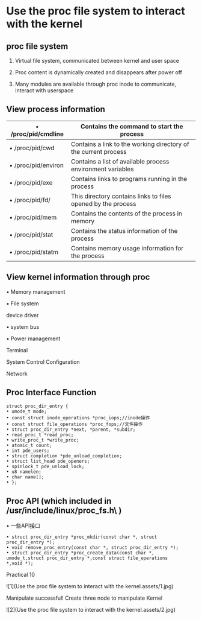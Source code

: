 # Use the proc file system to interact with the kernel



## proc file system

1. Virtual file system, communicated between kernel and user space

2. Proc content is dynamically created and disappears after power off
3. Many modules are available through proc inode to communicate, interact with userspace

## View process information

| • /proc/pid/cmdline | Contains the command to start the process                    |
| ------------------- | ------------------------------------------------------------ |
| • /proc/pid/cwd     | Contains a link to the working directory of the current process |
| • /proc/pid/environ | Contains a list of available process environment variables   |
| • /proc/pid/exe     | Contains links to programs running in the process            |
| • /proc/pid/fd/     | This directory contains links to files opened by the process |
| • /proc/pid/mem     | Contains the contents of the process in memory               |
| • /proc/pid/stat    | Contains the status information of the process               |
| • /proc/pid/statm   | Contains memory usage information for the process            |

## View kernel information through proc

• Memory management

• File system

device driver

• system bus

• Power management

Terminal

System Control Configuration 

Network



## Proc Interface Function

```
struct proc_dir_entry {
• umode_t mode;
• const struct inode_operations *proc_iops;//inode操作
• const struct file_operations *proc_fops;//文件操作
• struct proc_dir_entry *next, *parent, *subdir;
• read_proc_t *read_proc;
• write_proc_t *write_proc;
• atomic_t count;
• int pde_users;
• struct completion *pde_unload_completion;
• struct list_head pde_openers;
• spinlock_t pde_unload_lock;
• u8 namelen;
• char name[];
• }; 
```

## Proc API (which included in /usr/include/linux/proc_fs.h\ )

• 一些API接口

```
• struct proc_dir_entry *proc_mkdir(const char *, struct
proc_dir_entry *);
• void remove_proc_entry(const char *, struct proc_dir_entry *);
• struct proc_dir_entry *proc_create_data(const char *,
umode_t,struct proc_dir_entry *,const struct file_operations
*,void *);
```

Practical 10

![1](Use the proc file system to interact with the kernel.assets/1.jpg)

Manipulate successful! Create three node to manipulate Kernel

![2](Use the proc file system to interact with the kernel.assets/2.jpg)